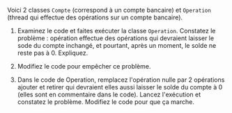 Voici 2 classes `Compte` (correspond à un compte bancaire) et `Operation` (thread qui effectue des opérations sur un compte bancaire).
 

1. Examinez le code et faites exécuter la classe `Operation`. Constatez le problème : opération effectue des opérations qui devraient laisser le sode du compte inchangé, et pourtant, après un moment, le solde ne reste pas à 0. Expliquez.
    
2. Modifiez le code pour empêcher ce problème.


3. Dans le code de Operation, remplacez l'opération nulle par 2 opérations ajouter et retirer qui devraient elles aussi laisser le solde du compte à 0 (elles sont en commentaire dans le code). 
Lancez l'exécution et constatez le problème. Modifiez le code pour que ça marche.
